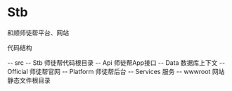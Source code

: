 # Stb
和顺师徒帮平台、网站

代码结构

-- src
   -- Stb 师徒帮代码根目录
      -- Api 师徒帮App接口
      -- Data 数据库上下文
      -- Official 师徒帮官网
      -- Platform 师徒帮后台
      --  Services 服务
      -- wwwroot 网站静态文件根目录